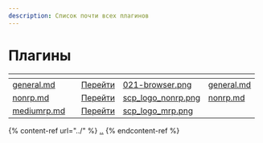 ```yaml
---
description: Список почти всех плагинов
---
```


# Плагины

<table data-view="cards"><thead><tr><th></th><th></th><th></th><th data-hidden data-card-cover data-type="files"></th><th data-hidden data-card-target data-type="content-ref"></th></tr></thead><tbody><tr><td><a data-mention href="general.md">general.md</a></td><td></td><td><a href="general.md">Перейти</a></td><td><a href="../.gitbook/assets/021-browser.png">021-browser.png</a></td><td><a href="general.md">general.md</a></td></tr><tr><td><a data-mention href="nonrp.md">nonrp.md</a></td><td></td><td><a href="nonrp.md">Перейти</a></td><td><a href="../.gitbook/assets/scp_logo_nonrp.png">scp_logo_nonrp.png</a></td><td><a href="nonrp.md">nonrp.md</a></td></tr><tr><td><a data-mention href="mediumrp.md">mediumrp.md</a></td><td></td><td><a href="mediumrp.md">Перейти</a></td><td><a href="../.gitbook/assets/scp_logo_mrp.png">scp_logo_mrp.png</a></td><td></td></tr></tbody></table>

{% content-ref url="../" %}
[..](../)
{% endcontent-ref %}
